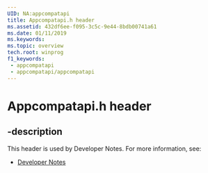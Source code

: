 ```yaml
---
UID: NA:appcompatapi
title: Appcompatapi.h header
ms.assetid: 432df6ee-f095-3c5c-9e44-8bdb00741a61
ms.date: 01/11/2019
ms.keywords: 
ms.topic: overview
tech.root: winprog
f1_keywords:
 - appcompatapi
 - appcompatapi/appcompatapi
---
```


# Appcompatapi.h header


## -description

This header is used by Developer Notes. For more information, see:

- [Developer Notes](../_winprog/index.md)

